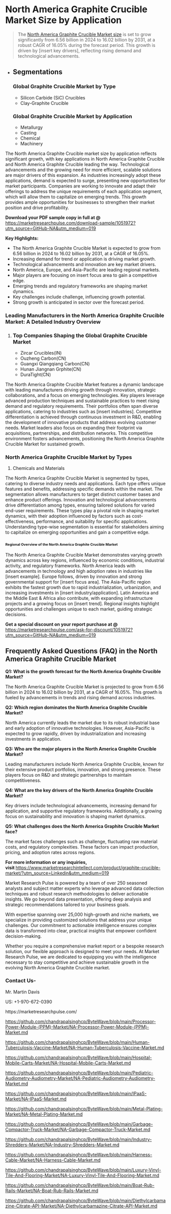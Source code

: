 


<h1>North America Graphite Crucible Market&nbsp;Size by Application</h1><blockquote><p>The <a href="https://marketresearchpulse.com/download-sample/1051972?utm_source=GitHub-NA&amp;utm_medium=019">North America Graphite Crucible Market size</a> is set to grow significantly from 6.56 billion in 2024 to 16.02 billion by 2031, at a robust CAGR of 16.05% during the forecast period. This growth is driven by [insert key drivers], reflecting rising demand and technological advancements.</p></blockquote><ul><li><h2>Segmentations</h2><h3>Global Graphite Crucible Market by Type</h3><ul><li>Silicon Carbide (SiC) Crucibles</li><li>Clay-Graphite Crucible</li></ul><h3>Global Graphite Crucible Market by Application</h3><ul><li>Metallurgy</li><li>Casting</li><li>Chemical</li><li>Machinery</li></ul></li></ul><p>The North America Graphite Crucible market size by application reflects significant growth, with key applications in North America Graphite Crucible and North America Graphite Crucible leading the way. Technological advancements and the growing need for more efficient, scalable solutions are major drivers of this expansion. As industries increasingly adopt these applications, demand is expected to surge, presenting new opportunities for market participants. Companies are working to innovate and adapt their offerings to address the unique requirements of each application segment, which will allow them to capitalize on emerging trends. This growth provides ample opportunities for businesses to strengthen their market position and drive profitability.</p><p><strong>Download your PDF sample copy in full at @ </strong><a href="https://marketresearchpulse.com/download-sample/1051972?utm_source=GitHub-NA&amp;utm_medium=019">https://marketresearchpulse.com/download-sample/1051972?utm_source=GitHub-NA&amp;utm_medium=019</a></p><p><strong>Key Highlights: </strong></p><ul><li>The North America Graphite Crucible Market is expected to grow from 6.56 billion in 2024 to 16.02 billion by 2031, at a CAGR of 16.05%.</li><li>Increasing demand for trend or application is driving market growth.</li><li>Technological advancements and innovation are key market drivers.</li><li>North America, Europe, and Asia-Pacific are leading regional markets.</li><li>Major players are focusing on insert focus area to gain a competitive edge.</li><li>Emerging trends and regulatory frameworks are shaping market dynamics.</li><li>Key challenges include challenge, influencing growth potential.</li><li>Strong growth is anticipated in sector over the forecast period.</li></ul><h3>Leading Manufacturers in the North America Graphite Crucible Market: A Detailed Industry Overview</h3><ol><li><h3>Top Companies Shaping the Global Graphite Crucible Market </h3><ul><li>Zircar Crucibles(IN)</li><li>Ouzheng Carbon(CN)</li><li>Guangxi Qiangqiang Carbon(CN)</li><li>Hunan Jiangnan Grphite(CN)</li><li>DuraTight(CN)</li></ul></li></ol><div class="flex max-w-full flex-col flex-grow"><div class="min-h-8 text-message flex w-full flex-col items-end gap-2 whitespace-normal break-words [.text-message+&amp;]:mt-5" dir="auto" data-message-author-role="assistant" data-message-id="fd8432e4-4910-450d-b182-61b7bfb0a01f" data-message-model-slug="gpt-4o"><div class="flex w-full flex-col gap-1 empty:hidden first:pt-[3px]"><div class="markdown prose w-full break-words dark:prose-invert light"><p>The North America Graphite Crucible Market features a dynamic landscape with leading manufacturers driving growth through innovation, strategic collaborations, and a focus on emerging technologies. Key players leverage advanced production techniques and sustainable practices to meet rising demand and regulatory requirements. Their portfolios often span diverse applications, catering to industries such as [insert industries]. Competitive differentiation is achieved through continuous investment in R&amp;D, enabling the development of innovative products that address evolving customer needs. Market leaders also focus on expanding their footprint via acquisitions, partnerships, and distribution networks. This competitive environment fosters advancements, positioning the North America Graphite Crucible Market for sustained growth.</p></div></div></div></div><h3>North America Graphite Crucible Market by Types</h3><ol><li>Chemicals and Materials</li></ol><div class="flex max-w-full flex-col flex-grow"><div class="min-h-8 text-message flex w-full flex-col items-end gap-2 whitespace-normal break-words [.text-message+&amp;]:mt-5" dir="auto" data-message-author-role="assistant" data-message-id="084470be-0bb7-4664-bddf-5156b4f41249" data-message-model-slug="gpt-4o-mini"><div class="flex w-full flex-col gap-1 empty:hidden first:pt-[3px]"><div class="markdown prose w-full break-words dark:prose-invert light"><p>The North America Graphite Crucible Market is segmented by types, catering to diverse industry needs and applications. Each type offers unique features and benefits, addressing specific demands within the market. The segmentation allows manufacturers to target distinct customer bases and enhance product offerings. Innovation and technological advancements drive differentiation among types, ensuring tailored solutions for varied end-user requirements. These types play a pivotal role in shaping market dynamics, with their adoption influenced by factors such as cost-effectiveness, performance, and suitability for specific applications. Understanding type-wise segmentation is essential for stakeholders aiming to capitalize on emerging opportunities and gain a competitive edge.</p></div></div></div></div><h3><span style="font-size: 11px;">Regional Overview of the North America Graphite Crucible Market</span></h3><div class="flex max-w-full flex-col flex-grow"><div class="min-h-8 text-message flex w-full flex-col items-end gap-2 whitespace-normal break-words [.text-message+&amp;]:mt-5" dir="auto" data-message-author-role="assistant" data-message-id="e9038762-ce64-4e30-91c9-9bd413514231" data-message-model-slug="gpt-4o-mini"><div class="flex w-full flex-col gap-1 empty:hidden first:pt-[3px]"><div class="markdown prose w-full break-words dark:prose-invert light"><p>The North America Graphite Crucible Market demonstrates varying growth dynamics across key regions, influenced by economic conditions, industrial activity, and regulatory frameworks. North America leads with advancements in technology and high adoption rates in industries like [insert example]. Europe follows, driven by innovation and strong governmental support for [insert focus area]. The Asia-Pacific region exhibits the fastest growth due to rapid industrialization, urbanization, and increasing investments in [insert industry/application]. Latin America and the Middle East &amp; Africa also contribute, with expanding infrastructure projects and a growing focus on [insert trend]. Regional insights highlight opportunities and challenges unique to each market, guiding strategic decisions.</p></div></div></div></div><p><strong>Get a special discount on your report purchase at @ </strong><a href="https://marketresearchpulse.com/ask-for-discount/1051972?utm_source=GitHub-NA&amp;utm_medium=019">https://marketresearchpulse.com/ask-for-discount/1051972?utm_source=GitHub-NA&amp;utm_medium=019</a></p><h2>Frequently Asked Questions (FAQ) in the North America Graphite Crucible Market</h2><p><strong>Q1: What is the growth forecast for the North America Graphite Crucible Market?</strong></p><p>The North America Graphite Crucible Market is projected to grow from 6.56 billion in 2024 to 16.02 billion by 2031, at a CAGR of 16.05%. This growth is fueled by advancements in trends and rising demand across industries.</p><p><strong>Q2: Which region dominates the North America Graphite Crucible Market?</strong></p><p>North America currently leads the market due to its robust industrial base and early adoption of innovative technologies. However, Asia-Pacific is expected to grow rapidly, driven by industrialization and increasing investments in application.</p><p><strong>Q3: Who are the major players in the North America Graphite Crucible Market?</strong></p><p>Leading manufacturers include North America Graphite Crucible, known for their extensive product portfolios, innovation, and strong presence. These players focus on R&amp;D and strategic partnerships to maintain competitiveness.</p><p><strong>Q4: What are the key drivers of the North America Graphite Crucible Market?</strong></p><p>Key drivers include technological advancements, increasing demand for application, and supportive regulatory frameworks. Additionally, a growing focus on sustainability and innovation is shaping market dynamics.</p><p><strong>Q5: What challenges does the North America Graphite Crucible Market face?</strong></p><p>The market faces challenges such as challenge, fluctuating raw material costs, and regulatory complexities. These factors can impact production, pricing, and adoption rates across regions.</p><p><strong>For more information or any inquiries, visit&nbsp;</strong><a href="https://www.marketresearchintellect.com/product/graphite-crucible-market/?utm_source=Linkedin&utm_medium=019">https://www.marketresearchintellect.com/product/graphite-crucible-market/?utm_source=Linkedin&utm_medium=019</a></p><p>Market Research Pulse is powered by a team of over 250 seasoned analysts and subject matter experts who leverage advanced data collection techniques and robust research methodologies to deliver actionable insights. We go beyond data presentation, offering deep analysis and strategic recommendations tailored to your business goals.</p><p>With expertise spanning over 25,000 high-growth and niche markets, we specialize in providing customized solutions that address your unique challenges. Our commitment to actionable intelligence ensures complex data is transformed into clear, practical insights that empower confident decision-making.</p><p>Whether you require a comprehensive market report or a bespoke research solution, our flexible approach is designed to meet your needs. At Market Research Pulse, we are dedicated to equipping you with the intelligence necessary to stay competitive and achieve sustainable growth in the evolving North America Graphite Crucible market.</p><h3><strong>Contact Us-</strong></h3><p>Mr. Martin Davis</p><p>US: +1-970-672-0390</p><p>https://marketresearchpulse.com/</p><p><a href="https://github.com/chandrapalsinghcp/ByteWave/blob/main/Processor-Power-Module-(PPM)-Market/NA-Processor-Power-Module-(PPM)-Market.md">https://github.com/chandrapalsinghcp/ByteWave/blob/main/Processor-Power-Module-(PPM)-Market/NA-Processor-Power-Module-(PPM)-Market.md</a></p><p><a href="https://github.com/chandrapalsinghcp/ByteWave/blob/main/Human-Tuberculosis-Vaccine-Market/NA-Human-Tuberculosis-Vaccine-Market.md">https://github.com/chandrapalsinghcp/ByteWave/blob/main/Human-Tuberculosis-Vaccine-Market/NA-Human-Tuberculosis-Vaccine-Market.md</a></p><p><a href="https://github.com/chandrapalsinghcp/ByteWave/blob/main/Hospital-Mobile-Carts-Market/NA-Hospital-Mobile-Carts-Market.md">https://github.com/chandrapalsinghcp/ByteWave/blob/main/Hospital-Mobile-Carts-Market/NA-Hospital-Mobile-Carts-Market.md</a></p><p><a href="https://github.com/chandrapalsinghcp/ByteWave/blob/main/Pediatric-Audiometry-Audiometry-Market/NA-Pediatric-Audiometry-Audiometry-Market.md">https://github.com/chandrapalsinghcp/ByteWave/blob/main/Pediatric-Audiometry-Audiometry-Market/NA-Pediatric-Audiometry-Audiometry-Market.md</a></p><p><a href="https://github.com/chandrapalsinghcp/ByteWave/blob/main/IPaaS-Market/NA-IPaaS-Market.md">https://github.com/chandrapalsinghcp/ByteWave/blob/main/IPaaS-Market/NA-IPaaS-Market.md</a></p><p><a href="https://github.com/chandrapalsinghcp/ByteWave/blob/main/Metal-Plating-Market/NA-Metal-Plating-Market.md">https://github.com/chandrapalsinghcp/ByteWave/blob/main/Metal-Plating-Market/NA-Metal-Plating-Market.md</a></p><p><a href="https://github.com/chandrapalsinghcp/ByteWave/blob/main/Garbage-Compactor-Truck-Market/NA-Garbage-Compactor-Truck-Market.md">https://github.com/chandrapalsinghcp/ByteWave/blob/main/Garbage-Compactor-Truck-Market/NA-Garbage-Compactor-Truck-Market.md</a></p><p><a href="https://github.com/chandrapalsinghcp/ByteWave/blob/main/Industry-Shredders-Market/NA-Industry-Shredders-Market.md">https://github.com/chandrapalsinghcp/ByteWave/blob/main/Industry-Shredders-Market/NA-Industry-Shredders-Market.md</a></p><p><a href="https://github.com/chandrapalsinghcp/ByteWave/blob/main/Harness-Cable-Market/NA-Harness-Cable-Market.md">https://github.com/chandrapalsinghcp/ByteWave/blob/main/Harness-Cable-Market/NA-Harness-Cable-Market.md</a></p><p><a href="https://github.com/chandrapalsinghcp/ByteWave/blob/main/Luxury-Vinyl-Tile-And-Flooring-Market/NA-Luxury-Vinyl-Tile-And-Flooring-Market.md">https://github.com/chandrapalsinghcp/ByteWave/blob/main/Luxury-Vinyl-Tile-And-Flooring-Market/NA-Luxury-Vinyl-Tile-And-Flooring-Market.md</a></p><p><a href="https://github.com/chandrapalsinghcp/ByteWave/blob/main/Boat-Rub-Rails-Market/NA-Boat-Rub-Rails-Market.md">https://github.com/chandrapalsinghcp/ByteWave/blob/main/Boat-Rub-Rails-Market/NA-Boat-Rub-Rails-Market.md</a></p><p><a href="https://github.com/chandrapalsinghcp/ByteWave/blob/main/Diethylcarbamazine-Citrate-API-Market/NA-Diethylcarbamazine-Citrate-API-Market.md">https://github.com/chandrapalsinghcp/ByteWave/blob/main/Diethylcarbamazine-Citrate-API-Market/NA-Diethylcarbamazine-Citrate-API-Market.md</a></p>
